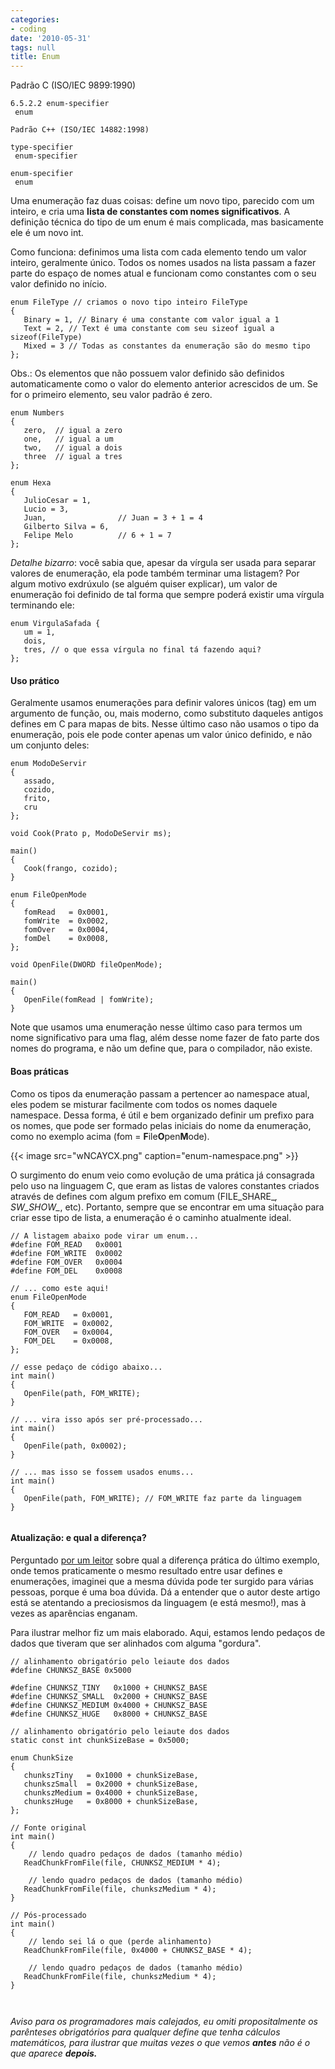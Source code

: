 ```yaml
---
categories:
- coding
date: '2010-05-31'
tags: null
title: Enum
---
```


Padrão C (ISO/IEC 9899:1990)
    
    6.5.2.2 enum-specifier
     enum

    Padrão C++ (ISO/IEC 14882:1998)
    
    type-specifier
     enum-specifier
    
    enum-specifier
     enum

Uma enumeração faz duas coisas: define um novo tipo, parecido com um inteiro, e cria uma **lista de constantes com nomes significativos**. A definição técnica do tipo de um enum é mais complicada, mas basicamente ele é um novo int.

Como funciona: definimos uma lista com cada elemento tendo um valor inteiro, geralmente único. Todos os nomes usados na lista passam a fazer parte do espaço de nomes atual e funcionam como constantes com o seu valor definido no início.

```
enum FileType // criamos o novo tipo inteiro FileType
{
   Binary = 1, // Binary é uma constante com valor igual a 1
   Text = 2, // Text é uma constante com seu sizeof igual a sizeof(FileType)
   Mixed = 3 // Todas as constantes da enumeração são do mesmo tipo
};
```

Obs.: Os elementos que não possuem valor definido são definidos automaticamente como o valor do elemento anterior acrescidos de um. Se for o primeiro elemento, seu valor padrão é zero.

```
enum Numbers
{
   zero,  // igual a zero
   one,   // igual a um
   two,   // igual a dois
   three  // igual a tres
};

enum Hexa
{
   JulioCesar = 1,
   Lucio = 3,
   Juan,                // Juan = 3 + 1 = 4
   Gilberto Silva = 6,
   Felipe Melo          // 6 + 1 = 7
}; 

```

_Detalhe bizarro_: você sabia que, apesar da vírgula ser usada para separar valores de enumeração, ela pode também terminar uma listagem? Por algum motivo exdrúxulo (se alguém quiser explicar), um valor de enumeração foi definido de tal forma que sempre poderá existir uma vírgula terminando ele:

```
enum VirgulaSafada { 
   um = 1, 
   dois, 
   tres, // o que essa vírgula no final tá fazendo aqui?
}; 

```

#### Uso prático

Geralmente usamos enumerações para definir valores únicos (tag) em um argumento de função, ou, mais moderno, como substituto daqueles antigos defines em C para mapas de bits. Nesse último caso não usamos o tipo da enumeração, pois ele pode conter apenas um valor único definido, e não um conjunto deles:

```
enum ModoDeServir
{
   assado,
   cozido,
   frito,
   cru
};

void Cook(Prato p, ModoDeServir ms);

main()
{
   Cook(frango, cozido);
}

enum FileOpenMode
{
   fomRead   = 0x0001,
   fomWrite  = 0x0002,
   fomOver   = 0x0004,
   fomDel    = 0x0008,
};

void OpenFile(DWORD fileOpenMode);

main()
{
   OpenFile(fomRead | fomWrite);
} 

```

Note que usamos uma enumeração nesse último caso para termos um nome significativo para uma flag, além desse nome fazer de fato parte dos nomes do programa, e não um define que, para o compilador, não existe.

#### Boas práticas

Como os tipos da enumeração passam a pertencer ao namespace atual, eles podem se misturar facilmente com todos os nomes daquele namespace. Dessa forma, é útil e bem organizado definir um prefixo para os nomes, que pode ser formado pelas iniciais do nome da enumeração, como no exemplo acima (fom = **F**ile**O**pen**M**ode).

{{< image src="wNCAYCX.png" caption="enum-namespace.png" >}}

O surgimento do enum veio como evolução de uma prática já consagrada pelo uso na linguagem C, que eram as listas de valores constantes criados através de defines com algum prefixo em comum (FILE_SHARE_*, SW_SHOW_*, etc). Portanto, sempre que se encontrar em uma situação para criar esse tipo de lista, a enumeração é o caminho atualmente ideal.

```
// A listagem abaixo pode virar um enum...
#define FOM_READ   0x0001
#define FOM_WRITE  0x0002
#define FOM_OVER   0x0004
#define FOM_DEL    0x0008

// ... como este aqui!
enum FileOpenMode
{
   FOM_READ   = 0x0001,
   FOM_WRITE  = 0x0002,
   FOM_OVER   = 0x0004,
   FOM_DEL    = 0x0008,
};

// esse pedaço de código abaixo...
int main()
{
   OpenFile(path, FOM_WRITE);
}

// ... vira isso após ser pré-processado...
int main()
{
   OpenFile(path, 0x0002);
}

// ... mas isso se fossem usados enums...
int main()
{
   OpenFile(path, FOM_WRITE); // FOM_WRITE faz parte da linguagem
}
 

```

#### Atualização: e qual a diferença?

Perguntado [por um leitor](http://www.caloni.com.br/blog/enum#comment-17806) sobre qual a diferença prática do último exemplo, onde temos praticamente o mesmo resultado entre usar defines e enumerações, imaginei que a mesma dúvida pode ter surgido para várias pessoas, porque é uma boa dúvida. Dá a entender que o autor deste artigo está se atentando a preciosismos da linguagem (e está mesmo!), mas à vezes as aparências enganam.

Para ilustrar melhor fiz um mais elaborado. Aqui, estamos lendo pedaços de dados que tiveram que ser alinhados com alguma "gordura".

```
// alinhamento obrigatório pelo leiaute dos dados
#define CHUNKSZ_BASE 0x5000

#define CHUNKSZ_TINY   0x1000 + CHUNKSZ_BASE
#define CHUNKSZ_SMALL  0x2000 + CHUNKSZ_BASE
#define CHUNKSZ_MEDIUM 0x4000 + CHUNKSZ_BASE
#define CHUNKSZ_HUGE   0x8000 + CHUNKSZ_BASE

// alinhamento obrigatório pelo leiaute dos dados
static const int chunkSizeBase = 0x5000;

enum ChunkSize
{
   chunkszTiny   = 0x1000 + chunkSizeBase,
   chunkszSmall  = 0x2000 + chunkSizeBase,
   chunkszMedium = 0x4000 + chunkSizeBase,
   chunkszHuge   = 0x8000 + chunkSizeBase,
};

// Fonte original
int main()
{
	// lendo quadro pedaços de dados (tamanho médio)
   ReadChunkFromFile(file, CHUNKSZ_MEDIUM * 4);

	// lendo quadro pedaços de dados (tamanho médio)
   ReadChunkFromFile(file, chunkszMedium * 4);
}

// Pós-processado
int main()
{
	// lendo sei lá o que (perde alinhamento)
   ReadChunkFromFile(file, 0x4000 + CHUNKSZ_BASE * 4);

	// lendo quadro pedaços de dados (tamanho médio)
   ReadChunkFromFile(file, chunkszMedium * 4);
}

 

```

_Aviso para os programadores mais calejados, eu omiti propositalmente os parênteses obrigatórios para qualquer define que tenha cálculos matemáticos, para ilustrar que muitas vezes o que vemos **antes** não é o que aparece **depois.**_